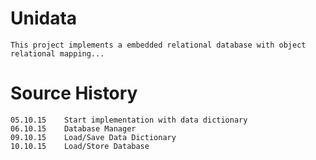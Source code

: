 Unidata
=======

    This project implements a embedded relational database with object relational mapping... 
    
Source History
==============

    05.10.15    Start implementation with data dictionary
    06.10.15    Database Manager
    09.10.15    Load/Save Data Dictionary
    10.10.15    Load/Store Database